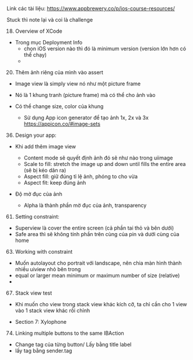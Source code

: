 Link các tài liệu: 
https://www.appbrewery.co/p/ios-course-resources/

Stuck thì note lại và coi là challenge 

18. Overview of XCode
- Trong mục Deployment Info
    + chọn iOS version nào thì đó là minimum version (version lớn hơn có thể chạy) 
    +
    
20. Thêm ảnh riêng của mình vào assert
- Image view là simply view nó như một picture frame 
- Nó là 1 khung tranh (picture frame) mà có thể cho ảnh vào
- Có thể change size, color của khung

    + Sử dụng App icon generator để tạo ảnh 1x, 2x và 3x
https://appicon.co/#image-sets

36. Design your app: 
- Khi add thêm image view 
    + Content mode sẽ quyết định ảnh đó sẽ như nào trong uiimage 
    + Scale to fill: stretch the image up and down until fills the entire area (sẽ bị kéo dãn ra)
    + Aspect fill: giữ đúng tỉ lệ ảnh, phóng to cho vừa
    + Aspect fit: keep đúng ảnh
    
- Độ mờ đục của ảnh
    + Alpha là thành phần mờ đục của ảnh, transparency 
    
    
61. Setting constraint: 
- Superview là cover the entire screen (cả phần tai thỏ và bên dưới)
- Safe area thì sẽ không tính phần trên cùng của pin và dưới cùng của home 

63. Working with constraint 
- Muốn autolayout cho portrait với landscape, nên chia màn hình thành nhiều uiview nhỏ bên trong 
- equal or larger mean minimum or maximum number of size (relative)
- 

67. Stack view test 
- Khi muốn cho view trong stack view khác kích cỡ, ta chỉ cần cho 1 view vào 1 stack view khác rồi chỉnh 


* Section 7: Xylophone
74. Linking multiple buttons to the same IBAction 
- Change tag của từng button/ Lấy bằng title label
- lấy tag bằng sender.tag 
